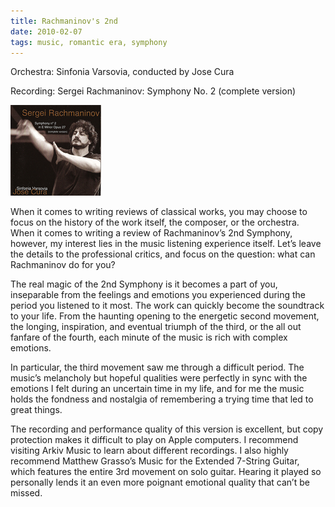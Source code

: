 ```yaml
---
title: Rachmaninov's 2nd
date: 2010-02-07
tags: music, romantic era, symphony
---
```


Orchestra: Sinfonia Varsovia, conducted by Jose Cura

Recording: Sergei Rachmaninov: Symphony No. 2 (complete version)

![](/images/rachmaninov2nd.jpg "Rachmaninov's 2nd")

When it comes to writing reviews of classical works, you may choose to focus on
the history of the work itself, the composer, or the orchestra. When it comes to
writing a review of Rachmaninov’s 2nd Symphony, however, my interest lies in the
music listening experience itself. Let’s leave the details to the professional
critics, and focus on the question: what can Rachmaninov do for you?

The real magic of the 2nd Symphony is it becomes a part of you, inseparable from
the feelings and emotions you experienced during the period you listened to it
most. The work can quickly become the soundtrack to your life. From the haunting
opening to the energetic second movement, the longing, inspiration, and eventual
triumph of the third, or the all out fanfare of the fourth, each minute of the
music is rich with complex emotions.

In particular, the third movement saw me through a difficult period. The music’s
melancholy but hopeful qualities were perfectly in sync with the emotions I felt
during an uncertain time in my life, and for me the music holds the fondness and
nostalgia of remembering a trying time that led to great things.

The recording and performance quality of this version is excellent, but copy
protection makes it difficult to play on Apple computers. I recommend visiting
Arkiv Music to learn about different recordings. I also highly recommend Matthew
Grasso’s Music for the Extended 7-String Guitar, which features the entire 3rd
movement on solo guitar. Hearing it played so personally lends it an even more
poignant emotional quality that can’t be missed.

